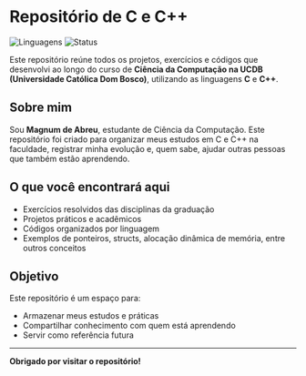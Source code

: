 # Repositório de C e C++

![Linguagens](https://img.shields.io/badge/Linguagens-C%20%7C%20C%2B%2B-blue)
![Status](https://img.shields.io/badge/Status-Em%20Desenvolvimento-yellow)


Este repositório reúne todos os projetos, exercícios e códigos que desenvolvi ao longo do curso de **Ciência da Computação na UCDB (Universidade Católica Dom Bosco)**, utilizando as linguagens **C** e **C++**.

## Sobre mim

Sou **Magnum de Abreu**, estudante de Ciência da Computação. Este repositório foi criado para organizar meus estudos em C e C++ na faculdade, registrar minha evolução e, quem sabe, ajudar outras pessoas que também estão aprendendo.

## O que você encontrará aqui

- Exercícios resolvidos das disciplinas da graduação
- Projetos práticos e acadêmicos
- Códigos organizados por linguagem
- Exemplos de ponteiros, structs, alocação dinâmica de memória, entre outros conceitos 

## Objetivo

Este repositório é um espaço para:

- Armazenar meus estudos e práticas
- Compartilhar conhecimento com quem está aprendendo
- Servir como referência futura

---

**Obrigado por visitar o repositório!**
